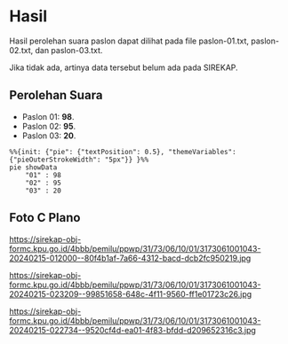 # Hasil

Hasil perolehan suara paslon dapat dilihat pada file paslon-01.txt, paslon-02.txt, dan paslon-03.txt.

Jika tidak ada, artinya data tersebut belum ada pada SIREKAP.

## Perolehan Suara

 * Paslon 01: **98**.
 * Paslon 02: **95**.
 * Paslon 03: **20**.

```mermaid
%%{init: {"pie": {"textPosition": 0.5}, "themeVariables": {"pieOuterStrokeWidth": "5px"}} }%%
pie showData
    "01" : 98
    "02" : 95
    "03" : 20
```
## Foto C Plano

https://sirekap-obj-formc.kpu.go.id/4bbb/pemilu/ppwp/31/73/06/10/01/3173061001043-20240215-012000--80f4b1af-7a66-4312-bacd-dcb2fc950219.jpg

https://sirekap-obj-formc.kpu.go.id/4bbb/pemilu/ppwp/31/73/06/10/01/3173061001043-20240215-023209--99851658-648c-4f11-9560-ff1e01723c26.jpg

https://sirekap-obj-formc.kpu.go.id/4bbb/pemilu/ppwp/31/73/06/10/01/3173061001043-20240215-022734--9520cf4d-ea01-4f83-bfdd-d209652316c3.jpg
